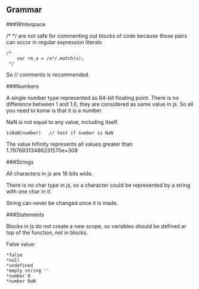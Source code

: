Grammar
---

###Whitespace

/* */ are not safe for commenting out blocks of code because those pairs can occur in regular expression literals

	/*
		var rm_a = /a*/.match(s);
	 */
	
So // comments is recommended.


###Numbers

A single number type represented as 64-bit floating point. There is no difference between 1 and 1.0, they are considered as same value in js. So all you need to konw is that it is a number.

NaN is not equal to any value, including itself. 
	
	isNaN(number)	// test if number is NaN 

The value Infinity represents all values greater than 1.79769313486231570e+308

###Strings

All characters in js are 16 bits wide. 

There is no char type in js, so a character could be represented by a string with one char in it.

String can never be changed once it is made. 


###Statements

Blocks in js do not create a new scope, so variables should be defined ar top of the function, not in blocks.

False value:

	*false
	*null
	*undefined
	*empty string ''
	*number 0
	*number NaN
	